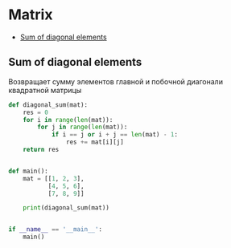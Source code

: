 # Matrix

+ [Sum of diagonal elements](#sum-of-diagonal-elements)

## Sum of diagonal elements

Возвращает сумму элементов главной и побочной диагонали квадратной матрицы

```python
def diagonal_sum(mat):
    res = 0
    for i in range(len(mat)):
        for j in range(len(mat)):
            if i == j or i + j == len(mat) - 1:
                res += mat[i][j]
    return res


def main():
    mat = [[1, 2, 3],
           [4, 5, 6],
           [7, 8, 9]]

    print(diagonal_sum(mat))


if __name__ == '__main__':
    main()
```
